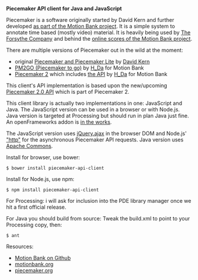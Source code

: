 **Piecemaker API client for Java and JavaScript**

Piecemaker is a software originally started by David Kern and further developed [as part of the Motion Bank project](http://motionbank.org/en/content/education-piecemaker). It is a simple system to annotate time based (mostly video) material. It is heavily being used by [The Forsythe Company](http://theforsythecompany.com/) and behind the [online scores of the Motion Bank project](http://scores.motionbank.org/).

There are multiple versions of Piecemaker out in the wild at the moment:
 - original [Piecemaker and Piecemaker Lite](http://piecemaker.org/) by [David Kern](https://github.com/nutbits)
 - [PM2GO (Piecemaker to go)](http://motionbank.org/en/event/pm2go-easy-use-video-annotation-tool) by [H_Da](https://www.h-da.de/) for Motion Bank
 - [Piecemaker 2](https://github.com/motionbank/piecemaker2-app) which includes [the API](https://github.com/motionbank/piecemaker2-api) by [H_Da](https://www.h-da.de/) for Motion Bank

This client's API implementation is based upon the new/upcoming [Piecemaker 2.0 API](https://github.com/motionbank/piecemaker2-api) which is part of Piecemaker 2.

This client library is actually two implementations in one: JavaScript and Java.
The JavaScript version can be used in a browser or with Node.js.
Java version is targeted at Processing but should run in plan Java just fine.
An openFrameworks addon is [in the works](https://github.com/motionbank/ofxPiecemaker2).

The JavaScript version uses [jQuery.ajax](https://api.jquery.com/jQuery.ajax/) in the browser DOM and Node.js' ["http"](http://nodejs.org/api/http.html) for the asynchronous Piecemaker API requests. Java version uses [Apache Commons](http://commons.apache.org/).

Install for browser, use bower:
```
$ bower install piecemaker-api-client
```

Install for Node.js, use npm:
```
$ npm install piecemaker-api-client
```

For Processing: i will ask for inclusion into the PDE library manager once we hit a first official release.

For Java you should build from source:
Tweak the build.xml to point to your Processing copy, then:
```
$ ant
```

Resources:
- [Motion Bank on Github](https://github.com/motionbank)
- [motionbank.org](http://motionbank.org)
- [piecemaker.org](http://piecemaker.org)